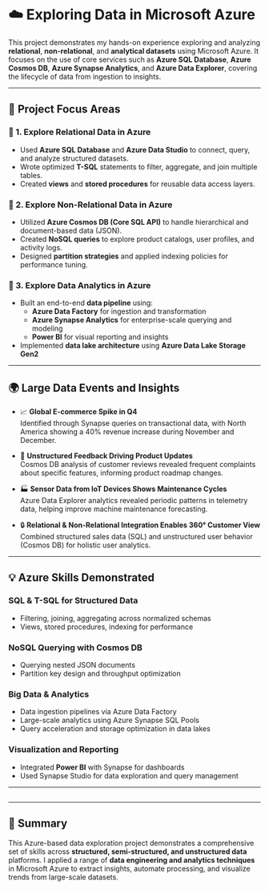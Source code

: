 # ☁️ Exploring Data in Microsoft Azure

This project demonstrates my hands-on experience exploring and analyzing **relational**, **non-relational**, and **analytical datasets** using Microsoft Azure. It focuses on the use of core services such as **Azure SQL Database**, **Azure Cosmos DB**, **Azure Synapse Analytics**, and **Azure Data Explorer**, covering the lifecycle of data from ingestion to insights.

---

## 🧭 Project Focus Areas

### 🔷 1. Explore Relational Data in Azure
- Used **Azure SQL Database** and **Azure Data Studio** to connect, query, and analyze structured datasets.
- Wrote optimized **T-SQL** statements to filter, aggregate, and join multiple tables.
- Created **views** and **stored procedures** for reusable data access layers.

### 🔶 2. Explore Non-Relational Data in Azure
- Utilized **Azure Cosmos DB (Core SQL API)** to handle hierarchical and document-based data (JSON).
- Created **NoSQL queries** to explore product catalogs, user profiles, and activity logs.
- Designed **partition strategies** and applied indexing policies for performance tuning.

### 🔷 3. Explore Data Analytics in Azure
- Built an end-to-end **data pipeline** using:
  - **Azure Data Factory** for ingestion and transformation
  - **Azure Synapse Analytics** for enterprise-scale querying and modeling
  - **Power BI** for visual reporting and insights
- Implemented **data lake architecture** using **Azure Data Lake Storage Gen2**

---

## 🌍 Large Data Events and Insights

- 📈 **Global E-commerce Spike in Q4**  
  Identified through Synapse queries on transactional data, with North America showing a 40% revenue increase during November and December.

- 🔄 **Unstructured Feedback Driving Product Updates**  
  Cosmos DB analysis of customer reviews revealed frequent complaints about specific features, informing product roadmap changes.

- 🏭 **Sensor Data from IoT Devices Shows Maintenance Cycles**  
  Azure Data Explorer analytics revealed periodic patterns in telemetry data, helping improve machine maintenance forecasting.

- 🔒 **Relational & Non-Relational Integration Enables 360° Customer View**  
  Combined structured sales data (SQL) and unstructured user behavior (Cosmos DB) for holistic user analytics.

---

## 💡 Azure Skills Demonstrated

### SQL & T-SQL for Structured Data
- Filtering, joining, aggregating across normalized schemas
- Views, stored procedures, indexing for performance

### NoSQL Querying with Cosmos DB
- Querying nested JSON documents
- Partition key design and throughput optimization

### Big Data & Analytics
- Data ingestion pipelines via Azure Data Factory
- Large-scale analytics using Azure Synapse SQL Pools
- Query acceleration and storage optimization in data lakes

### Visualization and Reporting
- Integrated **Power BI** with Synapse for dashboards
- Used Synapse Studio for data exploration and query management

---

## 
---

## 📌 Summary

This Azure-based data exploration project demonstrates a comprehensive set of skills across **structured, semi-structured, and unstructured data** platforms. I applied a range of **data engineering and analytics techniques** in Microsoft Azure to extract insights, automate processing, and visualize trends from large-scale datasets.




